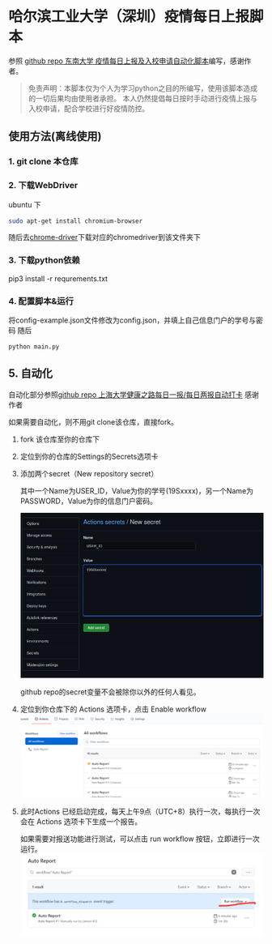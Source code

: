 # 哈尔滨工业大学（深圳）疫情每日上报脚本

参照 [github repo 东南大学 疫情每日上报及入校申请自动化脚本](https://github.com/wangyz1997/seu_daily_report)编写，感谢作者。

> 免责声明：本脚本仅为个人为学习python之目的所编写，使用该脚本造成的一切后果均由使用者承担。
本人仍然提倡每日按时手动进行疫情上报与入校申请，配合学校进行好疫情防控。

## 使用方法(离线使用)
### 1. git clone 本仓库 
### 2. 下载WebDriver

ubuntu 下
```bash
sudo apt-get install chromium-browser
```

随后去[chrome-driver](https://chromedriver.chromium.org/downloads)下载对应的chromedriver到该文件夹下

### 3. 下载python依赖
pip3 install -r requrements.txt

### 4. 配置脚本&运行
将config-example.json文件修改为config.json，并填上自己信息门户的学号与密码
随后
``` python3
python main.py
```
## 5. 自动化

自动化部分参照[github repo 上海大学健康之路每日一报/每日两报自动打卡](https://github.com/BlueFisher/SHU-selfreport)
感谢作者

如果需要自动化，则不用git clone该仓库，直接fork。

1. fork 该仓库至你的仓库下
2. 定位到你的仓库的Settings的Secrets选项卡
3. 添加两个secret（New repository secret）
  
    其中一个Name为USER_ID，Value为你的学号(19Sxxxx)，另一个Name为PASSWORD，Value为你的信息门户密码。
    
    ![secrets](./resources/secrets.png)

    github repo的secret变量不会被除你以外的任何人看见。

4. 定位到你仓库下的 Actions 选项卡，点击 Enable workflow
    ![secrets](./resources/actions.png)
5. 此时Actions 已经启动完成，每天上午9点（UTC+8）执行一次，每执行一次会在 Actions 选项卡下生成一个报告。

    如果需要对报送功能进行测试，可以点击 run workflow 按钮，立即进行一次运行。
    ![secrets](./resources/run_workflow.png)